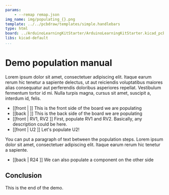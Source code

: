 ```yaml
---
params:
    - --remap remap.json
img_name: img/populating_{}.png
template: ../../pcbdraw/templates/simple.handlebars
type: html
board: ../ArduinoLearningKitStarter/ArduinoLearningKitStarter.kicad_pcb
libs: kicad-default
...
```


# Demo population manual

Lorem ipsum dolor sit amet, consectetuer adipiscing elit. Itaque earum rerum hic
tenetur a sapiente delectus, ut aut reiciendis voluptatibus maiores alias
consequatur aut perferendis doloribus asperiores repellat. Vestibulum fermentum
tortor id mi. Nulla turpis magna, cursus sit amet, suscipit a, interdum id,
felis.

- [[front | ]] This is the front side of the board we are populating
- [[back | ]] This is the back side of the board we are populating
- [[front | RV1, RV2 ]] First, populate RV1 and RV2. Basically, any description
  could be here.
- [[front | U2 ]] Let's populate U2!

You can put a paragraph of text between the population steps. Lorem ipsum dolor
sit amet, consectetuer adipiscing elit. Itaque earum rerum hic tenetur a
sapiente.

- [[back | R24 ]] We can also populate a component on the other side

## Conclusion

This is the end of the demo.